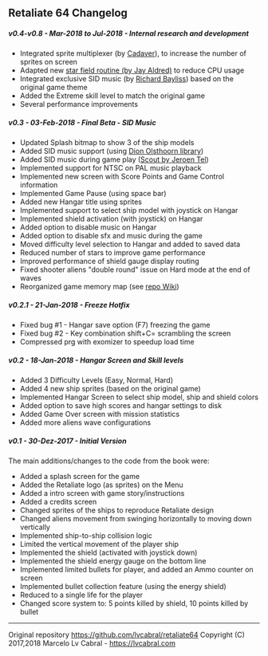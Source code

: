 ## Retaliate 64 Changelog

##### v0.4-v0.8 - Mar-2018 to Jul-2018 - Internal research and development
- Integrated sprite multiplexer (by [Cadaver](https://cadaver.github.io/)), to increase the number of sprites on screen
- Adapted new [star field routine (by Jay Aldred)](https://github.com/JasonAldred/C64-Starfield) to reduce CPU usage
- Integrated exclusive SID music (by [Richard Bayliss](http://tnd64.unikat.sk/)) based on the original game theme
- Added the Extreme skill level to match the original game
- Several performance improvements

##### v0.3 - 03-Feb-2018 - Final Beta - SID Music
- Updated Splash bitmap to show 3 of the ship models
- Added SID music support (using [Dion Olsthoorn library](http://www.dionoidgames.com))
- Added SID music during game play ([Scout by Jeroen Tel](http://csdb.dk/sid/?id=28205))
- Implemented support for NTSC on PAL music playback
- Implemented new screen with Score Points and Game Control information
- Implemented Game Pause (using space bar)
- Added new Hangar title using sprites
- Implemented support to select ship model with joystick on Hangar
- Implemented shield activation (with joystick) on Hangar
- Added option to disable music on Hangar
- Added option to disable sfx and music during the game
- Moved difficulty level selection to Hangar and added to saved data
- Reduced number of stars to improve game performance
- Improved performance of shield gauge display routing
- Fixed shooter aliens "double round" issue on Hard mode at the end of waves
- Reorganized game memory map (see [repo Wiki](https://github.com/lvcabral/retaliate64/wiki))

##### v0.2.1 - 21-Jan-2018 - Freeze Hotfix

- Fixed bug #1 - Hangar save option (F7) freezing the game
- Fixed bug #2 - Key combination shift+C= scrambling the screen
- Compressed prg with exomizer to speedup load time

##### v0.2 - 18-Jan-2018 - Hangar Screen and Skill levels

- Added 3 Difficulty Levels (Easy, Normal, Hard)
- Added 4 new ship sprites (based on the original game)
- Implemented Hangar Screen to select ship model, ship and shield colors
- Added option to save high scores and hangar settings to disk
- Added Game Over screen with mission statistics
- Added more aliens wave configurations

##### v0.1 - 30-Dez-2017 - Initial Version

The main additions/changes to the code from the book were:

- Added a splash screen for the game
- Added the Retaliate logo (as sprites) on the Menu
- Added a intro screen with game story/instructions
- Added a credits screen
- Changed sprites of the ships to reproduce Retaliate design
- Changed aliens movement from swinging horizontally to moving down vertically
- Implemented ship-to-ship collision logic
- Limited the vertical movement of the player ship
- Implemented the shield (activated with joystick down)
- Implemented the shield energy gauge on the bottom line
- Implemented limited bullets for player, and added an Ammo counter on screen
- Implemented bullet collection feature (using the energy shield)
- Reduced to a single life for the player
- Changed score system to: 5 points killed by shield, 10 points killed by bullet

---
Original repository <https://github.com/lvcabral/retaliate64>
Copyright (C) 2017,2018 Marcelo Lv Cabral - <https://lvcabral.com>